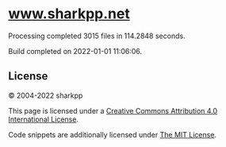 # www.sharkpp.net

Processing completed 3015 files in 114.2848 seconds.

Build completed on 2022-01-01 11:06:06.

## License

&copy; 2004-2022 sharkpp

This page is licensed under a [Creative Commons Attribution 4.0 International License](http://creativecommons.org/licenses/by/4.0/).

Code snippets are additionally licensed under [The MIT License](http://opensource.org/licenses/MIT).
